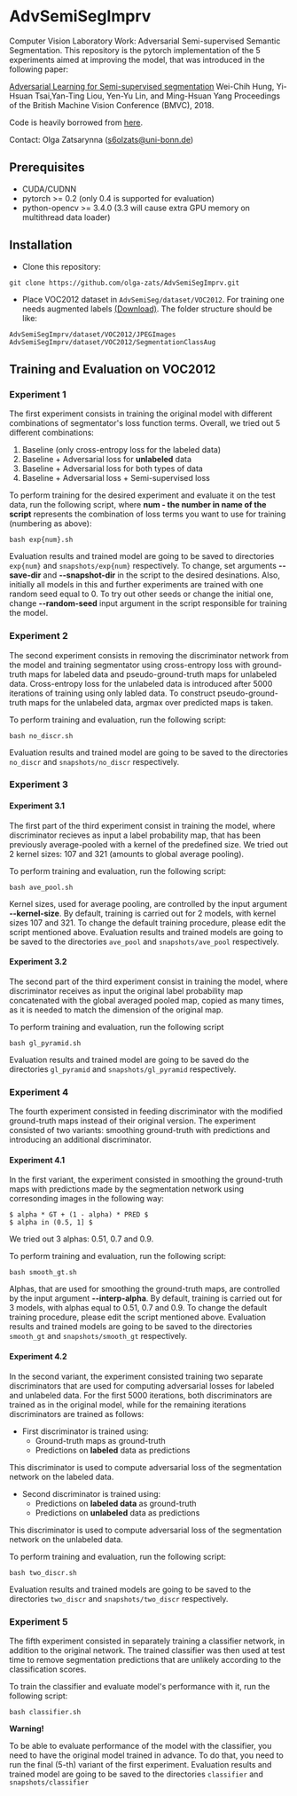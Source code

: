 # AdvSemiSegImprv
Computer Vision Laboratory Work: Adversarial Semi-supervised Semantic Segmentation.
This repository is the pytorch implementation of the 5 experiments aimed at improving the model, that was introduced in the following paper:

[Adversarial Learning for Semi-supervised segmentation](https://arxiv.org/abs/1802.07934)
Wei-Chih Hung, Yi-Hsuan Tsai,Yan-Ting Liou, Yen-Yu Lin, and Ming-Hsuan Yang 
Proceedings of the British Machine Vision Conference (BMVC), 2018.

Code is heavily borrowed from [here](https://github.com/hfslyc/AdvSemiSeg).

Contact: Olga Zatsarynna (s6olzats@uni-bonn.de)


## Prerequisites
  * CUDA/CUDNN
  * pytorch >= 0.2 (only 0.4 is supported for evaluation)
  * python-opencv >= 3.4.0  (3.3 will cause extra GPU memory on multithread data loader)


## Installation 
  * Clone this repository:
  ```
  git clone https://github.com/olga-zats/AdvSemiSegImprv.git
  ```
  
  * Place VOC2012 dataset in `AdvSemiSeg/dataset/VOC2012`. For training one needs augmented labels [(Download)](http://vllab1.ucmerced.edu/~whung/adv-semi-seg/SegmentationClassAug.zip). The folder structure should be like:
  ```
  AdvSemiSegImprv/dataset/VOC2012/JPEGImages
  AdvSemiSegImprv/dataset/VOC2012/SegmentationClassAug
  ```
  
  ## Training and Evaluation on VOC2012
  ### Experiment 1
  The first experiment consists in training the original model with different combinations of segmentator's loss function terms. Overall, we tried out 5 different combinations:
  
 1. Baseline (only cross-entropy loss for the labeled data)
 2. Baseline + Adversarial loss for **unlabeled** data 
 3. Baseline + Adversarial loss for both types of data
 4. Baseline + Adversarial loss + Semi-supervised loss
 
 To perform training for the desired experiment and evaluate it on the test data, run the following script, where **num - the number in name of the script** represents the combination of loss terms you want to use for training (numbering as above):
  
  ```
  bash exp{num}.sh
  ```
  Evaluation results and trained model are going to be saved to directories `exp{num}` and `snapshots/exp{num}` respectively. To change, set arguments **--save-dir** and **--snapshot-dir** in the script to the desired desinations. Also, initially all models in this and further experiments are trained with one random seed equal to 0. To try out other seeds or change the initial one, change **--random-seed** input argument in the script responsible for training the model.
 
 
  ### Experiment 2
  The second experiment consists in removing the discriminator network from the model and training segmentator using cross-entropy loss with ground-truth maps for labeled data and pseudo-ground-truth maps for unlabeled data. Cross-entropy loss for the unlabeled data is introduced after 5000 iterations of training using only labled data. To construct pseudo-ground-truth maps for the unlabeled data, argmax over predicted maps is taken.
  
  To perform training and evaluation, run the following script:
  ```
  bash no_discr.sh
  ```
  Evaluation results and trained model are going to be saved to the directories `no_discr` and `snapshots/no_discr`
  respectively.
 
 
  ### Experiment 3
  #### Experiment 3.1
  The first part of the third experiment consist in training the model, where discriminator recieves as input a label probability map, that has been previously average-pooled with a kernel of the predefined size. We tried out 2 kernel sizes: 107 and 321 (amounts to global average pooling).
  
  To perform training and evaluation, run the following script:
  ``` 
  bash ave_pool.sh
  ```
  Kernel sizes, used for average pooling, are controlled by the input argument **--kernel-size**. By default, training is carried out for 2 models, with kernel sizes 107 and 321. To change the default training procedure, please edit the script mentioned above. 
  Evaluation results and trained models are going to be saved to the directories `ave_pool` and `snapshots/ave_pool` respectively.
  
 #### Experiment 3.2
 The second part of the third experiment consist in training the model, where discriminator receives as input the original label probability map concatenated with the global averaged pooled map, copied as many times, as it is needed to match the dimension of the original map.
 
 To perform training and evaluation, run the following script
  ``` 
  bash gl_pyramid.sh
  ```
 Evaluation results and trained model are going to be saved do the directories `gl_pyramid` and `snapshots/gl_pyramid` respectively.
 
 
 ### Experiment 4
 The fourth experiment consisted in feeding discriminator with the modified ground-truth maps instead of their original version. The experiment consisted of two variants: smoothing ground-truth with predictions and introducing an additional discriminator.
 
 #### Experiment 4.1
 In the first variant, the experiment consisted in smoothing the ground-truth maps with predictions made by the segmentation network using corresonding images in the following way:
 
 ```
 $ alpha * GT + (1 - alpha) * PRED $
 $ alpha in (0.5, 1] $
 ```
 
 We tried out 3 alphas: 0.51, 0.7 and 0.9.
 
 To perform training and evaluation, run the following script:
 ```
 bash smooth_gt.sh
 ```
 
 Alphas, that are used for smoothing the ground-truth maps, are controlled by the input argument **--interp-alpha**. By default, training is carried out for 3 models, with alphas equal to 0.51, 0.7 and 0.9. To change the default training procedure, please edit the script mentioned above.
 Evaluation results and trained models are going to be saved to the directories `smooth_gt` and `snapshots/smooth_gt` respectively.
 
 
 #### Experiment 4.2
 In the second variant, the experiment consisted training two separate discriminators that are used for computing adversarial losses for labeled and unlabeled data. For the first 5000 iterations, both discriminators are trained as in the original model, while for the remaining iterations discriminators are trained as follows:
   * First discriminator is trained using:
       * Ground-truth maps as ground-truth 
       * Predictions on **labeled** data as predictions
   
   This discriminator is used to compute adversarial loss of the segmentation network on the labeled data.
   
   * Second discriminator is trained using:
       * Predictions on **labeled data** as ground-truth 
       * Predictions on **unlabeled** data as predictions 
   
   This discriminator is used to compute adversarial loss of the segmentation network on the unlabeled data.
   
   To perform training and evaluation, run the following script:
   ```
   bash two_discr.sh
   ```
   Evaluation results and trained models are going to be saved to the directories `two_discr` and `snapshots/two_discr` respectively.
   
   
   
   ### Experiment 5
   The fifth experiment consisted in separately training a classifier network, in addition to the original network. The trained classifier was then used at test time to remove segmentation predictions that are unlikely according to the classification scores. 
   
   To train the classifier and evaluate model's performance with it, run the following script:
   ``` 
   bash classifier.sh
   ```
   **Warning!**
   
   To be able to evaluate performance of the model with the classifier, you need to have the original model trained in advance. To do that, you need to run the final (5-th) variant of the first experiment.
   Evaluation results and trained model are going to be saved to the directories `classifier` and `snapshots/classifier`
